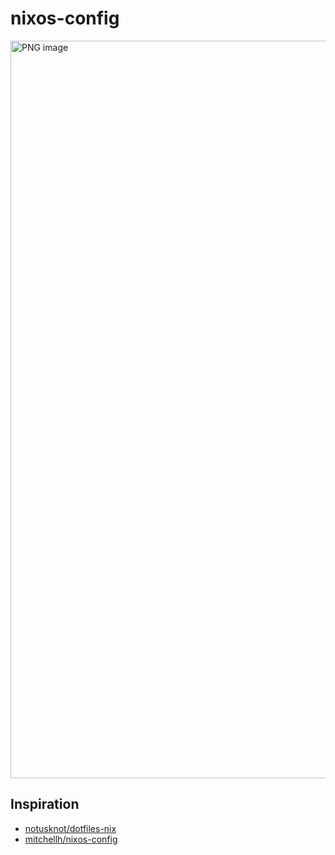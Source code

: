 # nixos-config

<img width="1180" alt="PNG image" src="https://user-images.githubusercontent.com/5546264/188339768-da20bdbc-d80e-441b-8a9f-a90239b6e4b4.png">

## Inspiration

- [notusknot/dotfiles-nix](https://github.com/notusknot/dotfiles-nix)
- [mitchellh/nixos-config](https://github.com/mitchellh/nixos-config)

